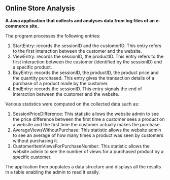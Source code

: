 ## Online Store Analysis

**A Java application that collects and analyses data from log files of an e-commerce site.**

The program processes the following entries: 
  
1. StartEntry: records the sessionID and the customerID. This entry refers to the first interaction between the customer and the website.   
2. ViewEntry: records the sessionID, the productID. This entry refers to the first interaction between the customer (identified by the sessionID) and a specific product.  
3. BuyEntry: records the sessionID, the productID, the product price and the quantity purchased. This entry gives the transaction details of a purchase of a product made by the customer.  
4. EndEntry: records the sessionID. This entry signals the end of interaction between the customer and the website.

Various statistics were computed on the collected data such as:

1. SessionPriceDifference: This statistic allows the website admin to see the price difference between the first time a customer sees a product on a website and the first time the customer actually makes the purchase.   
2. AverageViewsWithoutPurchase: This statistic allows the website admin to see an average of how many times a product was seen by customers without purchasing it.  
3. CustomerItemViewsForPurchaseNumber: This statistic allows the website admin to see the number of views for a purchased product by a specific customer.
  
The application then populates a data structure and displays all the results in a table enabling the admin to read it easily. 

